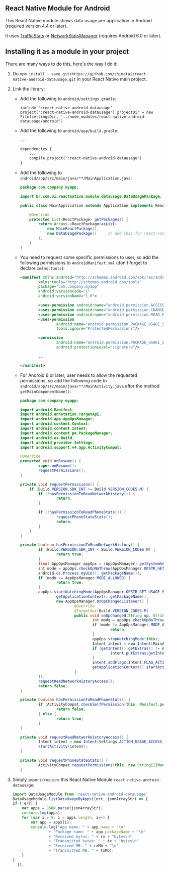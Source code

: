 ## React Native Module for Android 
This React Native module shows data usage per application in Android (required version 4.4 or later).

It uses [TrafficStats](https://developer.android.com/reference/android/net/TrafficStats.html) or [NetworkStatsManager](https://developer.android.com/reference/android/app/usage/NetworkStatsManager.html) (requires Android 6.0 or later).

## Installing it as a module in your project
There are many ways to do this, here's the way I do it:

1. Do `npm install --save git+https://github.com/shimatai/react-native-android-datausage.git` in your React Native main project.

2. Link the library:
    * Add the following to `android/settings.gradle`:
        ```
        include ':react-native-android-datausage'
        project(':react-native-android-datausage').projectDir = new File(settingsDir, '../node_modules/react-native-android-datausage/android')
        ```

    * Add the following to `android/app/build.gradle`:
        ```xml
        ...

        dependencies {
            ...
            compile project(':react-native-android-datausage')
        }
        ```
    * Add the following to `android/app/src/main/java/**/MainApplication.java`:
        ```java
        package com.company.myapp;

        import br.com.oi.reactnative.module.datausage.DataUsagePackage;  // add this for react-native-android-datausage

        public class MainApplication extends Application implements ReactApplication {

            @Override
            protected List<ReactPackage> getPackages() {
                return Arrays.<ReactPackage>asList(
                    new MainReactPackage(),
                    new DataUsagePackage()     // add this for react-native-android-datausage
                );
            }
        }
        ```
    * You need to request some specific permissions to user, so add the following permissions to `AndroidManifest.xml` (don't forget to declare `xmlns:tools`):
        ```xml
        <manifest xmlns:android="http://schemas.android.com/apk/res/android"
                xmlns:tools="http://schemas.android.com/tools"
                package="com.company.myapp"
                android:versionCode="1"
                android:versionName="1.0">

                <uses-permission android:name="android.permission.ACCESS_NETWORK_STATE"/>
                <uses-permission android:name="android.permission.CHANGE_NETWORK_STATE"/>
                <uses-permission android:name="android.permission.READ_PHONE_STATE"/>
                <uses-permission
                        android:name="android.permission.PACKAGE_USAGE_STATS"
                        tools:ignore="ProtectedPermissions"/>

                <permission
                        android:name="android.permission.PACKAGE_USAGE_STATS"
                        android:protectionLevel="signature"/>

                ...

        </manifest>
        ```

    * For Android 6 or later, user needs to allow the requested permissions, so add the following code to `android/app/src/main/java/**/MainActivity.java` after the method `getMainComponentName()`:
        ```java
        package com.company.myapp;

        import android.Manifest;
        import android.annotation.TargetApi;
        import android.app.AppOpsManager;
        import android.content.Context;
        import android.content.Intent;
        import android.content.pm.PackageManager;
        import android.os.Build;
        import android.provider.Settings;
        import android.support.v4.app.ActivityCompat;

        @Override
        protected void onResume() {
                super.onResume();
                requestPermissions();
        }

        private void requestPermissions() {
            if (Build.VERSION.SDK_INT >= Build.VERSION_CODES.M) {
                if (!hasPermissionToReadNetworkHistory()) {
                        return;
                }

                if (!hasPermissionToReadPhoneStats()) {
                        requestPhoneStateStats();
                        return;
                }
            }
        }

        private boolean hasPermissionToReadNetworkHistory() {
                if (Build.VERSION.SDK_INT < Build.VERSION_CODES.M) {
                        return true;
                }
                final AppOpsManager appOps = (AppOpsManager) getSystemService(Context.APP_OPS_SERVICE);
                int mode = appOps.checkOpNoThrow(AppOpsManager.OPSTR_GET_USAGE_STATS,
                android.os.Process.myUid(), getPackageName());
                if (mode == AppOpsManager.MODE_ALLOWED) {
                        return true;
                }
                appOps.startWatchingMode(AppOpsManager.OPSTR_GET_USAGE_STATS,
                        getApplicationContext().getPackageName(),
                        new AppOpsManager.OnOpChangedListener() {
                                @Override
                                @TargetApi(Build.VERSION_CODES.M)
                                public void onOpChanged(String op, String packageName) {
                                        int mode = appOps.checkOpNoThrow(AppOpsManager.OPSTR_GET_USAGE_STATS, android.os.Process.myUid(), getPackageName());
                                        if (mode != AppOpsManager.MODE_ALLOWED) {
                                                return;
                                        }
                                        appOps.stopWatchingMode(this);
                                        Intent intent = new Intent(MainActivity.this, MainActivity.class);
                                        if (getIntent().getExtras() != null) {
                                                intent.putExtras(getIntent().getExtras());
                                        }
                                        intent.addFlags(Intent.FLAG_ACTIVITY_CLEAR_TASK | Intent.FLAG_ACTIVITY_NEW_TASK);
                                        getApplicationContext().startActivity(intent);
                                }
                });
                requestReadNetworkHistoryAccess();
                return false;
        }

        private boolean hasPermissionToReadPhoneStats() {
                if (ActivityCompat.checkSelfPermission(this, Manifest.permission.READ_PHONE_STATE) == PackageManager.PERMISSION_DENIED) {
                        return false;
                } else {
                        return true;
                }
        }

        private void requestReadNetworkHistoryAccess() {
                Intent intent = new Intent(Settings.ACTION_USAGE_ACCESS_SETTINGS);
                startActivity(intent);
        }

        private void requestPhoneStateStats() {
                ActivityCompat.requestPermissions(this, new String[]{Manifest.permission.READ_PHONE_STATE}, READ_PHONE_STATE_REQUEST);
        }
        ```

3. Simply `import/require` this React Native Module `react-native-android-datausage`:

    ```javascript
    import DataUsageModule from 'react-native-android-datausage'
    DataUsageModule.listDataUsageByApps((err, jsonArrayStr) => {
	if (!err) {
		var apps = JSON.parse(jsonArrayStr);
		console.log(apps);
		for (var i = 0; i < apps.length; i++) {
			var app = apps[i];
			console.log("App name: " + app.name + "\n" 
					+ "Package name: " + app.packageName + "\n"
					+ "Received bytes: " + rx + "bytes\n"
					+ "Transmitted bytes: " + tx + "bytes\n"
					+ "Received MB: " + rxMb + "\n"
					+ "Transmitted MB: " + txMb);
		}
	}
      });
    ```

